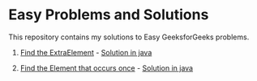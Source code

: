 # Easy Problems and Solutions

This repository contains my solutions to Easy GeeksforGeeks problems.

1. [Find the ExtraElement](https://www.geeksforgeeks.org/problems/index-of-an-extra-element/1?page=1&difficulty=Easy&status=solved&sortBy=difficulty) - [Solution in java](https://github.com/MONISH2502/GeeksforGeeks-problems/tree/main/Easy%20Problems/ExtraElement.java)  

2. [Find the Element that occurs once](https://www.geeksforgeeks.org/problems/find-the-element-that-appears-once-in-sorted-array0624/1?page=13&status=unsolved&sortBy=submissions) - [Solution in java](https://github.com/MONISH2502/GeeksforGeeks-problems/tree/main/Easy%20Problems/SortedOnce.java)
